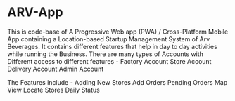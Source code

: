 # ARV-App
This is code-base of A Progressive Web app (PWA) / Cross-Platform Mobile App containing a Location-based Startup Management System of Arv Beverages.
It contains different features that help in day to day activities while running the Business.
There are many types of Accounts with Different access to different features - 
Factory Account
Store Account
Delivery Account
Admin Account

The Features include - 
Adding New Stores
Add Orders
Pending Orders
Map View
Locate Stores
Daily Status



